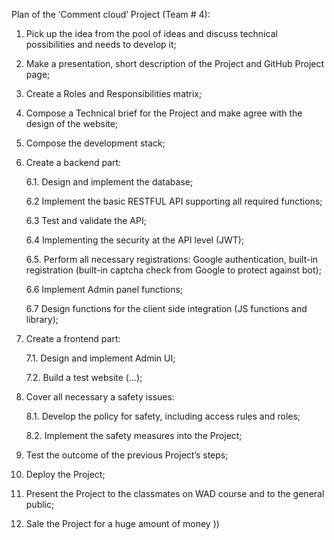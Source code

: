 Plan of the ‘Comment cloud’ Project (Team # 4):
1.	Pick up the idea from the pool of ideas and discuss technical possibilities  and needs to develop it;
2.	Make a presentation, short description of the Project and GitHub Project page;
3.	Create a Roles and Responsibilities matrix; 
4.	Compose a Technical brief for the Project and make agree with the design of the website;
5.	Compose the development stack;
6.	Create a backend part:

      6.1. Design and implement the database;

      6.2 Implement the basic RESTFUL API supporting all required functions;

      6.3 Test and validate the API;

      6.4 Implementing the security at the API level (JWT);

      6.5. Perform all necessary registrations: Google authentication, built-in registration (built-in captcha check from Google to protect against bot);

      6.6 Implement Admin panel functions;

      6.7 Design functions for the client side integration (JS functions and library);

7.   Create a frontend part:

      7.1. Design and implement Admin UI;    

      7.2. Build a test website (...);
    
8.  Cover all necessary a safety issues:
   
      8.1. Develop the policy for safety, including access rules and roles;   

      8.2. Implement the safety measures into the Project;
         
9.  Test the outcome of the previous Project’s steps;
   
10. Deploy the Project;
11. Present the Project to the classmates on WAD course and to the general public;
12. Sale the Project for a huge amount of money ))

